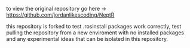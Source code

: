 to view the original repository go here -> https://github.com/jordanlikescoding/NeptR 

this repository is forked to test .rosinstall packages work correctly, test pulling the repository from a new enviroment with no installed packages and any experimental ideas that can be isolated in this repository. 
